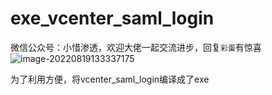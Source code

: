 # exe_vcenter_saml_login
微信公众号：小惜渗透，欢迎大佬一起交流进步，回复`彩蛋`有惊喜
![image-20220819133337175](https://mc-imgup.oss-cn-beijing.aliyuncs.com/202208191333189.png)

为了利用方便，将vcenter_saml_login编译成了exe

